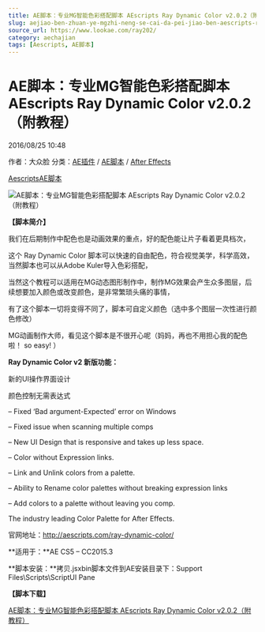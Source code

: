 ```yaml
---
title: AE脚本：专业MG智能色彩搭配脚本 AEscripts Ray Dynamic Color v2.0.2（附教程）
slug: aejiao-ben-zhuan-ye-mgzhi-neng-se-cai-da-pei-jiao-ben-aescripts-ray-dynamic-color-v2-0-2-fu-jiao-cheng
source_url: https://www.lookae.com/ray202/
category: aechajian
tags: [Aescripts, AE脚本]
---
```

# AE脚本：专业MG智能色彩搭配脚本 AEscripts Ray Dynamic Color v2.0.2（附教程）

2016/08/25 10:48

作者：大众脸
分类：[AE插件](https://www.lookae.com/after-effects/aechajian/) / [AE脚本](https://www.lookae.com/after-effects/aescripts/) / [After Effects](https://www.lookae.com/after-effects/)

[Aescripts](https://www.lookae.com/tag/aescripts/)[AE脚本](https://www.lookae.com/tag/ae%e8%84%9a%e6%9c%ac/)

![AE脚本：专业MG智能色彩搭配脚本 AEscripts Ray Dynamic Color v2.0.2（附教程）](https://www.lookae.com/wp-content/uploads/2015/04/Ray-Dynamic-Color.jpg "AE脚本：专业MG智能色彩搭配脚本 AEscripts Ray Dynamic Color v2.0.2（附教程）-LookAE.com")

**【脚本简介】**

我们在后期制作中配色也是动画效果的重点，好的配色能让片子看着更具档次，

这个 Ray Dynamic Color 脚本可以快速的自由配色，符合视觉美学，科学高效，当然脚本也可以从Adobe Kuler导入色彩搭配，

当然这个教程可以适用在MG动态图形制作中，制作MG效果会产生众多图层，后续想要加入颜色或改变颜色，是非常繁琐头痛的事情，

有了这个脚本一切将变得不同了，脚本可自定义颜色（选中多个图层一次性进行颜色修改）

MG动画制作大师，看见这个脚本是不很开心呢（妈妈，再也不用担心我的配色啦！ so easy! ）

**Ray Dynamic Color v2 新版功能：**

新的UI操作界面设计

颜色控制无需表达式

– Fixed ‘Bad argument-Expected’ error on Windows

– Fixed issue when scanning multiple comps

– New UI Design that is responsive and takes up less space.

– Color without Expression links.

– Link and Unlink colors from a palette.

– Ability to Rename color palettes without breaking expression links

– Add colors to a palette without leaving you comp.

The industry leading Color Palette for After Effects.

官网地址：http://aescripts.com/ray-dynamic-color/

**适用于：**AE CS5 – CC2015.3

**脚本安装：**拷贝.jsxbin脚本文件到AE安装目录下：Support Files\Scripts\ScriptUI Pane

**【脚本下载】**

[AE脚本：专业MG智能色彩搭配脚本 AEscripts Ray Dynamic Color v2.0.2（附教程）](http://lookae.ctfile.com/fs/Enr155639836)
